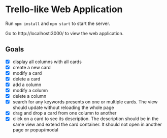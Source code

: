 # Trello-like Web Application

Run `npm install` and `npm start` to start the server.

Go to http://localhost:3000/ to view the web application.

## Goals

- [x] display all columns with all cards
- [x] create a new card
- [x] modify a card
- [x] delete a card
- [x] add a column
- [x] modify a column
- [x] delete a column
- [x] search for any keywords presents on one or multiple cards. The view should update without reloading the whole page
- [x] drag and drop a card from one column to another
- [x] click on a card to see its description. The description should be in the same view and extend the card container. It should not open in another page or popup/modal